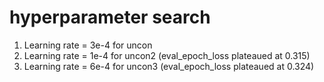 # hyperparameter search

1. Learning rate = 3e-4 for uncon
1. Learning rate = 1e-4 for uncon2 (eval_epoch_loss plateaued at 0.315)
1. Learning rate = 6e-4 for uncon3 (eval_epoch_loss plateaued at 0.324)
